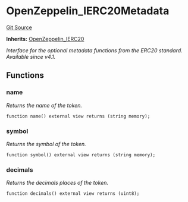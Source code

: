 # OpenZeppelin_IERC20Metadata
[Git Source](https://github.com/bowenli86/eigenlayer-contracts/blob/0800603ae0e71de6487dd628cace5380fa364f74/src/test/mocks/ERC20_OneWeiFeeOnTransfer.sol)

**Inherits:**
[OpenZeppelin_IERC20](/src/test/mocks/ERC20_OneWeiFeeOnTransfer.sol/interface.OpenZeppelin_IERC20.md)

*Interface for the optional metadata functions from the ERC20 standard.
_Available since v4.1._*


## Functions
### name

*Returns the name of the token.*


```solidity
function name() external view returns (string memory);
```

### symbol

*Returns the symbol of the token.*


```solidity
function symbol() external view returns (string memory);
```

### decimals

*Returns the decimals places of the token.*


```solidity
function decimals() external view returns (uint8);
```

